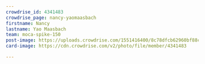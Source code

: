 ```yaml
---
crowdrise_id: 4341483
crowdrise_page: nancy-yaomaasbach
firstname: Nancy 
lastname: Yao Maasbach
team: moca-spike-150
post-image: https://uploads.crowdrise.com/1551416400/8c78dfcb62960bf88c23117e9932f3c0.jpg
card-image: https://cdn.crowdrise.com/v2/photo/file/member/4341483

---
```

